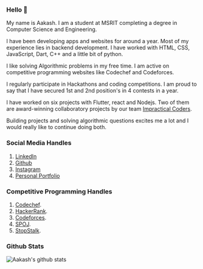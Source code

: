 ### Hello 👋

My name is Aakash. I am a student at MSRIT completing a degree in Computer Science and Engineering. 

I have been developing apps and websites for around a year. Most of my experience lies in backend development. I have worked with HTML, CSS, JavaScript, Dart, C++  and a little bit of python.

I like solving Algorithmic problems in my free time. I am active on competitive programming websites like Codechef and Codeforces.

I regularly participate in Hackathons and coding competitions. I am proud to say that I have secured 1st and 2nd position's in 4 contests in a year. 

I have worked on six projects with Flutter, react and Nodejs. Two of them are award-winning collaboratory projects by our team [Impractical Coders](https://github.com/teamimpracticalcoders/).

Building projects and solving algorithmic questions excites me a lot and I would really like to continue doing both.

### Social Media Handles
1. [LinkedIn](https://www.linkedin.com/in/aakashpothepalli)
2. [Github](https://github.com/aakashpothepalli)
3. [Instagram](https://www.instagram.com/aakashpothepalli)
4. [Personal Portfolio](https://aakashp.tk)

### Competitive Programming Handles

1. [Codechef](https://www.codechef.com/users/aakash9518).
2. [HackerRank](https://www.hackerrank.com/aakashpothepalli).
3. [Codeforces](https://codeforces.com/profile/Aakash9518).
4. [SPOJ](https://www.spoj.com/users/aakash9518).
5. [StopStalk](https://www.stopstalk.com/user/profile/aakash9518).

### Github Stats
![Aakash's github stats](https://github-readme-stats.vercel.app/api?username=aakashpothepalli&count_private=true)

